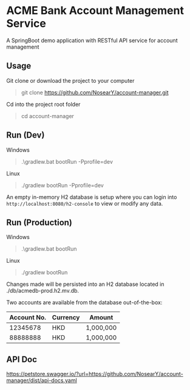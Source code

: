 # ACME Bank Account Management Service

A SpringBoot demo application with RESTful API service for account management

## Usage 

Git clone or download the project to your computer

> git clone https://github.com/NosearY/account-manager.git

Cd into the project root folder

>cd account-manager

## Run (Dev)

Windows
> .\gradlew.bat bootRun -Pprofile=dev

Linux
> ./gradlew bootRun -Pprofile=dev

An empty in-memory H2 database is setup where you can login into `http://localhost:8080/h2-console` to view or modify any data.

## Run (Production)

Windows
> .\gradlew.bat bootRun

Linux
> ./gradlew bootRun

Changes made will be persisted into an H2 database located in ./db/acmedb-prod.h2.mv.db.

Two accounts are available from the database out-of-the-box:

| Account No. | Currency | Amount    |
|-------------|----------|-----------|
| 12345678    | HKD      | 1,000,000 |
| 88888888    | HKD      | 1,000,000 |

## API Doc

https://petstore.swagger.io/?url=https://github.com/NosearY/account-manager/dist/api-docs.yaml


